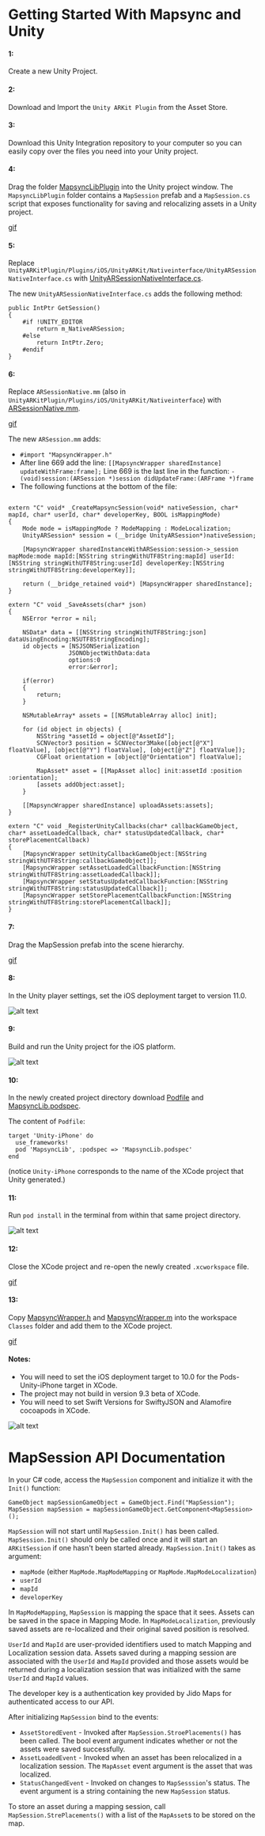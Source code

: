 # Getting Started With Mapsync and Unity

#### 1:
Create a new Unity Project.

#### 2:
Download and Import the `Unity ARKit Plugin` from the Asset Store.

#### 3: 
Download this Unity Integration repository to your computer so you can easily copy over the files you need into your Unity project.

#### 4:
Drag the folder [MapsyncLibPlugin](https://github.com/jidomaps/unity_integration/tree/master/MapsyncLibPlugin) into the Unity project window. The `MapsyncLibPlugin` folder contains a `MapSession` prefab and a `MapSession.cs` script that exposes functionality for saving and relocalizing assets in a Unity project.

[gif](https://s3-us-west-2.amazonaws.com/unity-integration-screenshots/Drag.gif)

#### 5:
Replace `UnityARKitPlugin/Plugins/iOS/UnityARKit/Nativeinterface/UnityARSessionNativeInterface.cs` with [UnityARSessionNativeInterface.cs](https://github.com/jidomaps/unity_integration/blob/master/UnityARSessionNativeInterface.cs).

The new `UnityARSessionNativeInterface.cs` adds the following method: 
```
public IntPtr GetSession() 
{
    #if !UNITY_EDITOR
        return m_NativeARSession;
    #else
        return IntPtr.Zero;
    #endif
}
```

#### 6:
Replace `ARSessionNative.mm` (also in `UnityARKitPlugin/Plugins/iOS/UnityARKit/Nativeinterface`) with [ARSessionNative.mm](https://github.com/jidomaps/unity_integration/blob/master/ARSessionNative.mm).

[gif](https://s3-us-west-2.amazonaws.com/unity-integration-screenshots/ReplaceARSessionNative.gif)

The new `ARSession.mm` adds:

 - `#import "MapsyncWrapper.h"` 
 - After line 669 add the line:
  `[[MapsyncWrapper sharedInstance] updateWithFrame:frame];`
 Line 669 is the last line in the function: 
 `- (void)session:(ARSession *)session didUpdateFrame:(ARFrame *)frame`
  - The following functions at the bottom of the file:

```

extern "C" void* _CreateMapsyncSession(void* nativeSession, char* mapId, char* userId, char* developerKey, BOOL isMappingMode)
{
    Mode mode = isMappingMode ? ModeMapping : ModeLocalization;
    UnityARSession* session = (__bridge UnityARSession*)nativeSession;
    
    [MapsyncWrapper sharedInstanceWithARSession:session->_session mapMode:mode mapId:[NSString stringWithUTF8String:mapId] userId:[NSString stringWithUTF8String:userId] developerKey:[NSString stringWithUTF8String:developerKey]];
    
    return (__bridge_retained void*) [MapsyncWrapper sharedInstance];
}

extern "C" void _SaveAssets(char* json)
{
    NSError *error = nil;
    
    NSData* data = [[NSString stringWithUTF8String:json] dataUsingEncoding:NSUTF8StringEncoding];
    id objects = [NSJSONSerialization
                 JSONObjectWithData:data
                 options:0
                 error:&error];
    
    if(error)
    {
        return;
    }
    
    NSMutableArray* assets = [[NSMutableArray alloc] init];
    
    for (id object in objects) {
        NSString *assetId = object[@"AssetId"];
        SCNVector3 position = SCNVector3Make([object[@"X"] floatValue], [object[@"Y"] floatValue], [object[@"Z"] floatValue]);
        CGFloat orientation = [object[@"Orientation"] floatValue];
        
        MapAsset* asset = [[MapAsset alloc] init:assetId :position :orientation];
        [assets addObject:asset];
    }
    
    [[MapsyncWrapper sharedInstance] uploadAssets:assets];
}

extern "C" void _RegisterUnityCallbacks(char* callbackGameObject, char* assetLoadedCallback, char* statusUpdatedCallback, char* storePlacementCallback)
{
    [MapsyncWrapper setUnityCallbackGameObject:[NSString stringWithUTF8String:callbackGameObject]];
    [MapsyncWrapper setAssetLoadedCallbackFunction:[NSString stringWithUTF8String:assetLoadedCallback]];
    [MapsyncWrapper setStatusUpdatedCallbackFunction:[NSString stringWithUTF8String:statusUpdatedCallback]];
    [MapsyncWrapper setStorePlacementCallbackFunction:[NSString stringWithUTF8String:storePlacementCallback]];
}
```

#### 7: 
Drag the MapSession prefab into the scene hierarchy.

[gif](https://s3-us-west-2.amazonaws.com/unity-integration-screenshots/DragMapsyncPrefab.gif)

#### 8:
In the Unity player settings, set the iOS deployment target to version 11.0.

![alt text](https://s3-us-west-2.amazonaws.com/unity-integration-screenshots/iOSVersion.png)

#### 9:
Build and run the Unity project for the iOS platform.

![alt text](https://s3-us-west-2.amazonaws.com/unity-integration-screenshots/BuildAndRun.png)

#### 10:
In the newly created project directory download [Podfile](https://github.com/jidomaps/unity_integration/blob/master/Podfile) and [MapsyncLib.podspec](https://github.com/jidomaps/unity_integration/blob/master/MapsyncLib.podspec).

The content of `Podfile`:
```
target 'Unity-iPhone' do
  use_frameworks!
  pod 'MapsyncLib', :podspec => 'MapsyncLib.podspec'
end
```
(notice `Unity-iPhone` corresponds to the name of the XCode project that Unity generated.)

#### 11:
Run `pod install` in the terminal from within that same project directory.

![alt text](https://s3-us-west-2.amazonaws.com/unity-integration-screenshots/PodInstall.png)

#### 12: 
Close the XCode project and re-open the newly created `.xcworkspace` file.

[gif](https://s3-us-west-2.amazonaws.com/unity-integration-screenshots/OpenWorkspace.gif)

#### 13: 
Copy [MapsyncWrapper.h](https://github.com/jidomaps/unity_integration/blob/master/MapsyncWrapper.h) and [MapsyncWrapper.m](https://github.com/jidomaps/unity_integration/blob/master/MapSyncWrapper.m) into the workspace `Classes` folder and add them to the XCode project.

[gif](https://s3-us-west-2.amazonaws.com/unity-integration-screenshots/AddMapsyncWrapperh.gif)

#### Notes:
 - You will need to set the iOS deployment target to 10.0 for the Pods-Unity-iPhone target in XCode.
 - The project may not build in version 9.3 beta of XCode. 
 - You will need to set Swift Versions for SwiftyJSON and Alamofire cocoapods in XCode.

![alt text](https://s3-us-west-2.amazonaws.com/unity-integration-screenshots/SwiftLanuageVersion.png)

# MapSession API Documentation

In your C# code, access the `MapSession` component and initialize it with the `Init()` function:

```
GameObject mapSessionGameObject = GameObject.Find("MapSession");
MapSession mapSession = mapSessionGameObject.GetComponent<MapSession> ();
```

`MapSession` will not start until `MapSession.Init()` has been called. `MapSession.Init()` should only be called once and it will start an `ARKitSession` if one hasn't been started already. `MapSession.Init()` takes as argument: 

- `mapMode` (either `MapMode.MapModeMapping` or `MapMode.MapModeLocalization`)
- `userId`
- `mapId`
- `developerKey`

In `MapModeMapping`, `MapSession` is mapping the space that it sees. Assets can be saved in the space in Mapping Mode. In `MapModeLocalization`, previously saved assets are re-localized and their original saved position is resolved.

`UserId` and `MapId` are user-provided identifiers used to match Mapping and Localization session data. Assets saved during a mapping session are associated with the `UserId` and `MapId` provided and those assets would be returned during a localization session that was initialized with the same `UserId` and `MapId` values.

The developer key is a authentication key provided by Jido Maps for authenticated access to our API.

After initializing `MapSession` bind to the events:
- `AssetStoredEvent` -  Invoked after `MapSession.StroePlacements()` has been called. The bool event argument indicates whether or not the assets were saved successfully.
- `AssetLoadedEvent` - Invoked when an asset has been relocalized in a localization session. The `MapAsset` event argument is the asset that was localized. 
- `StatusChangedEvent` - Invoked on changes to `MapSesssion`'s status. The event argument is a string containing the new `MapSession` status.

To store an asset during a mapping session, call `MapSession.StrePlacements()` with a list of the `MapAsset`s to be stored on the map.
